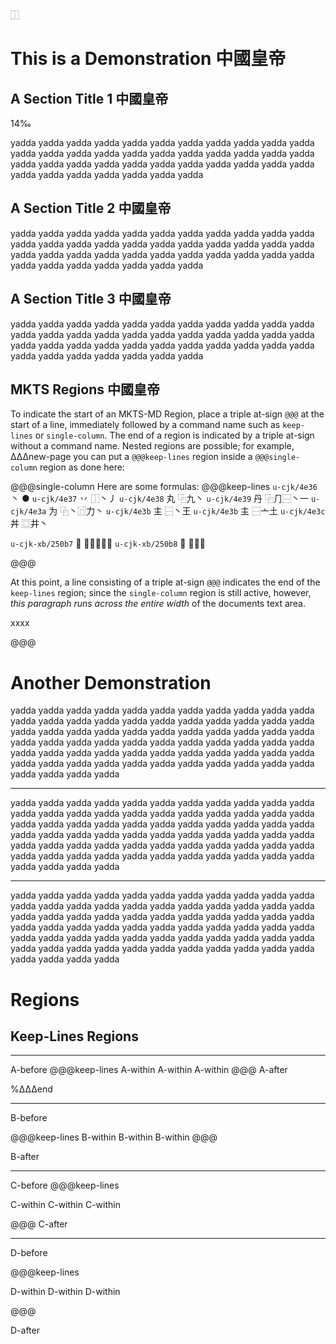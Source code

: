 ⿰



# This is a Demonstration 中國皇帝

## A Section Title 1 中國皇帝

14‰

yadda yadda yadda yadda yadda yadda yadda yadda yadda yadda
yadda yadda yadda yadda yadda yadda yadda yadda yadda yadda
yadda yadda yadda yadda yadda yadda yadda yadda yadda yadda
yadda yadda yadda yadda yadda yadda yadda yadda yadda yadda

## A Section Title 2 中國皇帝

yadda yadda yadda yadda yadda yadda yadda yadda yadda yadda
yadda yadda yadda yadda yadda yadda yadda yadda yadda yadda
yadda yadda yadda yadda yadda yadda yadda yadda yadda yadda
yadda yadda yadda yadda yadda yadda yadda yadda yadda yadda

## A Section Title 3 中國皇帝

yadda yadda yadda yadda yadda yadda yadda yadda yadda yadda
yadda yadda yadda yadda yadda yadda yadda yadda yadda yadda
yadda yadda yadda yadda yadda yadda yadda yadda yadda yadda
yadda yadda yadda yadda yadda yadda yadda yadda yadda yadda

## MKTS Regions 中國皇帝

To indicate the start of an MKTS-MD Region, place a triple at-sign `@@@`
at the start of a line, immediately followed by a command name such as
`keep-lines` or `single-column`. The end of a region is indicated by a
triple at-sign without a command name. Nested regions are possible; for example,
∆∆∆new-page
you can put a `@@@keep-lines` region inside a `@@@single-column` region as
done here:


@@@single-column
Here are some formulas:
@@@keep-lines
`u-cjk/4e36`  丶   ●
`u-cjk/4e37`  丷   ⿰丶丿
`u-cjk/4e38`  丸   ⿻九丶
`u-cjk/4e39`  丹   ⿻⺆⿱丶一
`u-cjk/4e3a`  为   ⿻丶⿵力丶
`u-cjk/4e3b`  主   ⿱丶王
`u-cjk/4e3b`  主   ⿱亠土
`u-cjk/4e3c`  丼   ⿴井丶

`u-cjk-xb/250b7`  𥂷   ⿱⿰告巨皿
`u-cjk-xb/250b8`  𥂸   ⿱楊皿

@@@

At this point, a line consisting of a triple at-sign `@@@`
indicates the end of the `keep-lines` region; since the
`single-column` region is still active, however, *this
paragraph runs across the entire width* of the documents text
area.

xxxx

@@@

# Another Demonstration

yadda yadda yadda yadda yadda yadda yadda yadda yadda yadda
yadda yadda yadda yadda yadda yadda yadda yadda yadda yadda
yadda yadda yadda yadda yadda yadda yadda yadda yadda yadda
yadda yadda yadda yadda yadda yadda yadda yadda yadda yadda
yadda yadda yadda yadda yadda yadda yadda yadda yadda yadda
yadda yadda yadda yadda yadda yadda yadda yadda yadda yadda
yadda yadda yadda yadda yadda yadda yadda yadda yadda yadda

--------------------------------------------------------------

yadda yadda yadda yadda yadda yadda yadda yadda yadda yadda
yadda yadda yadda yadda yadda yadda yadda yadda yadda yadda
yadda yadda yadda yadda yadda yadda yadda yadda yadda yadda
yadda yadda yadda yadda yadda yadda yadda yadda yadda yadda
yadda yadda yadda yadda yadda yadda yadda yadda yadda yadda
yadda yadda yadda yadda yadda yadda yadda yadda yadda yadda
yadda yadda yadda yadda yadda yadda yadda yadda yadda yadda

**************************************************************

yadda yadda yadda yadda yadda yadda yadda yadda yadda yadda
yadda yadda yadda yadda yadda yadda yadda yadda yadda yadda
yadda yadda yadda yadda yadda yadda yadda yadda yadda yadda
yadda yadda yadda yadda yadda yadda yadda yadda yadda yadda
yadda yadda yadda yadda yadda yadda yadda yadda yadda yadda
yadda yadda yadda yadda yadda yadda yadda yadda yadda yadda
yadda yadda yadda yadda yadda yadda yadda yadda yadda yadda


# Regions

## Keep-Lines Regions

--------------------------------------------------------------

A-before
@@@keep-lines
A-within
A-within
A-within
@@@
A-after


%∆∆∆end

--------------------------------------------------------------

B-before

@@@keep-lines
B-within
B-within
B-within
@@@

B-after


--------------------------------------------------------------

C-before
@@@keep-lines

C-within
C-within
C-within

@@@
C-after

--------------------------------------------------------------


D-before

@@@keep-lines

D-within
D-within
D-within

@@@

D-after


